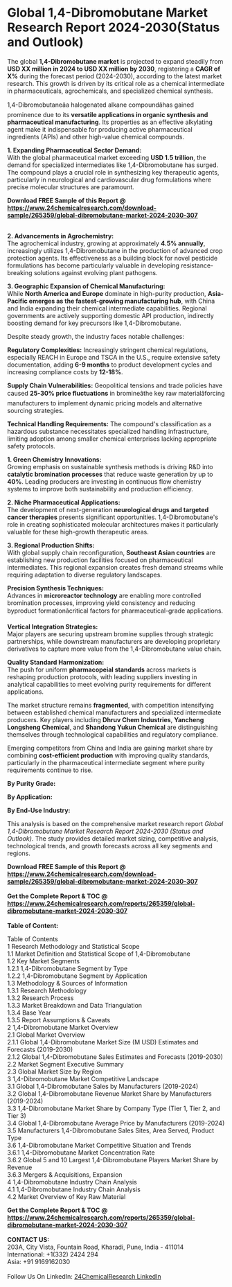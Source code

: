 <h1>Global 1,4-Dibromobutane Market Research Report 2024-2030(Status and Outlook)</h1><p>The global <strong>1,4-Dibromobutane market</strong> is projected to expand steadily from <strong>USD XX million in 2024 to USD XX million by 2030</strong>, registering a <strong>CAGR of X%</strong> during the forecast period (2024-2030), according to the latest market research. This growth is driven by its critical role as a chemical intermediate in pharmaceuticals, agrochemicals, and specialized chemical synthesis.</p><p>1,4-Dibromobutaneâa halogenated alkane compoundâhas gained prominence due to its <strong>versatile applications in organic synthesis and pharmaceutical manufacturing</strong>. Its properties as an effective alkylating agent make it indispensable for producing active pharmaceutical ingredients (APIs) and other high-value chemical compounds.</p><p><strong>1. Expanding Pharmaceutical Sector Demand:</strong><br>
With the global pharmaceutical market exceeding <strong>USD 1.5 trillion</strong>, the demand for specialized intermediates like 1,4-Dibromobutane has surged. The compound plays a crucial role in synthesizing key therapeutic agents, particularly in neurological and cardiovascular drug formulations where precise molecular structures are paramount.</p><div><b>Download FREE Sample of this Report @ 
            <a href="https://www.24chemicalresearch.com/download-sample/265359/global-dibromobutane-market-2024-2030-307">
            https://www.24chemicalresearch.com/download-sample/265359/global-dibromobutane-market-2024-2030-307</a></b></div><br><p><strong>2. Advancements in Agrochemistry:</strong><br>
The agrochemical industry, growing at approximately <strong>4.5% annually</strong>, increasingly utilizes 1,4-Dibromobutane in the production of advanced crop protection agents. Its effectiveness as a building block for novel pesticide formulations has become particularly valuable in developing resistance-breaking solutions against evolving plant pathogens.</p><p><strong>3. Geographic Expansion of Chemical Manufacturing:</strong><br>
While <strong>North America and Europe</strong> dominate in high-purity production, <strong>Asia-Pacific emerges as the fastest-growing manufacturing hub</strong>, with China and India expanding their chemical intermediate capabilities. Regional governments are actively supporting domestic API production, indirectly boosting demand for key precursors like 1,4-Dibromobutane.</p><p>Despite steady growth, the industry faces notable challenges:</p><p><strong>Regulatory Complexities:</strong> Increasingly stringent chemical regulations, especially REACH in Europe and TSCA in the U.S., require extensive safety documentation, adding <strong>6-9 months</strong> to product development cycles and increasing compliance costs by <strong>12-18%</strong>.</p><p><strong>Supply Chain Vulnerabilities:</strong> Geopolitical tensions and trade policies have caused <strong>25-30% price fluctuations</strong> in bromineâthe key raw materialâforcing manufacturers to implement dynamic pricing models and alternative sourcing strategies.</p><p><strong>Technical Handling Requirements:</strong> The compound's classification as a hazardous substance necessitates specialized handling infrastructure, limiting adoption among smaller chemical enterprises lacking appropriate safety protocols.</p><p><strong>1. Green Chemistry Innovations:</strong><br>
Growing emphasis on sustainable synthesis methods is driving R&amp;D into <strong>catalytic bromination processes</strong> that reduce waste generation by up to <strong>40%</strong>. Leading producers are investing in continuous flow chemistry systems to improve both sustainability and production efficiency.</p><p><strong>2. Niche Pharmaceutical Applications:</strong><br>
The development of next-generation <strong>neurological drugs and targeted cancer therapies</strong> presents significant opportunities. 1,4-Dibromobutane's role in creating sophisticated molecular architectures makes it particularly valuable for these high-growth therapeutic areas.</p><p><strong>3. Regional Production Shifts:</strong><br>
With global supply chain reconfiguration, <strong>Southeast Asian countries</strong> are establishing new production facilities focused on pharmaceutical intermediates. This regional expansion creates fresh demand streams while requiring adaptation to diverse regulatory landscapes.</p><p><strong>Precision Synthesis Techniques:</strong><br>
    Advances in <strong>microreactor technology</strong> are enabling more controlled bromination processes, improving yield consistency and reducing byproduct formationâcritical factors for pharmaceutical-grade applications.</p><p><strong>Vertical Integration Strategies:</strong><br>
    Major players are securing upstream bromine supplies through strategic partnerships, while downstream manufacturers are developing proprietary derivatives to capture more value from the 1,4-Dibromobutane value chain.</p><p><strong>Quality Standard Harmonization:</strong><br>
    The push for uniform <strong>pharmacopeial standards</strong> across markets is reshaping production protocols, with leading suppliers investing in analytical capabilities to meet evolving purity requirements for different applications.</p><p>The market structure remains <strong>fragmented</strong>, with competition intensifying between established chemical manufacturers and specialized intermediate producers. Key players including <strong>Dhruv Chem Industries</strong>, <strong>Yancheng Longsheng Chemical</strong>, and <strong>Shandong Yukun Chemical</strong> are distinguishing themselves through technological capabilities and regulatory compliance.</p><p>Emerging competitors from China and India are gaining market share by combining <strong>cost-efficient production</strong> with improving quality standards, particularly in the pharmaceutical intermediate segment where purity requirements continue to rise.</p><p><strong>By Purity Grade:</strong></p><p><strong>By Application:</strong></p><p><strong>By End-Use Industry:</strong></p><p>This analysis is based on the comprehensive market research report <em>Global 1,4-Dibromobutane Market Research Report 2024-2030 (Status and Outlook)</em>. The study provides detailed market sizing, competitive analysis, technological trends, and growth forecasts across all key segments and regions.</p><div><b>Download FREE Sample of this Report @ 
            <a href="https://www.24chemicalresearch.com/download-sample/265359/global-dibromobutane-market-2024-2030-307">
            https://www.24chemicalresearch.com/download-sample/265359/global-dibromobutane-market-2024-2030-307</a></b></div><br><div><b>Get the Complete Report & TOC @ 
            <a href="https://www.24chemicalresearch.com/reports/265359/global-dibromobutane-market-2024-2030-307">
            https://www.24chemicalresearch.com/reports/265359/global-dibromobutane-market-2024-2030-307</a></b></div><br>
            <b>Table of Content:</b><p>Table of Contents<br />
1 Research Methodology and Statistical Scope<br />
1.1 Market Definition and Statistical Scope of 1,4-Dibromobutane<br />
1.2 Key Market Segments<br />
1.2.1 1,4-Dibromobutane Segment by Type<br />
1.2.2 1,4-Dibromobutane Segment by Application<br />
1.3 Methodology & Sources of Information<br />
1.3.1 Research Methodology<br />
1.3.2 Research Process<br />
1.3.3 Market Breakdown and Data Triangulation<br />
1.3.4 Base Year<br />
1.3.5 Report Assumptions & Caveats<br />
2 1,4-Dibromobutane Market Overview<br />
2.1 Global Market Overview<br />
2.1.1 Global 1,4-Dibromobutane Market Size (M USD) Estimates and Forecasts (2019-2030)<br />
2.1.2 Global 1,4-Dibromobutane Sales Estimates and Forecasts (2019-2030)<br />
2.2 Market Segment Executive Summary<br />
2.3 Global Market Size by Region<br />
3 1,4-Dibromobutane Market Competitive Landscape<br />
3.1 Global 1,4-Dibromobutane Sales by Manufacturers (2019-2024)<br />
3.2 Global 1,4-Dibromobutane Revenue Market Share by Manufacturers (2019-2024)<br />
3.3 1,4-Dibromobutane Market Share by Company Type (Tier 1, Tier 2, and Tier 3)<br />
3.4 Global 1,4-Dibromobutane Average Price by Manufacturers (2019-2024)<br />
3.5 Manufacturers 1,4-Dibromobutane Sales Sites, Area Served, Product Type<br />
3.6 1,4-Dibromobutane Market Competitive Situation and Trends<br />
3.6.1 1,4-Dibromobutane Market Concentration Rate<br />
3.6.2 Global 5 and 10 Largest 1,4-Dibromobutane Players Market Share by Revenue<br />
3.6.3 Mergers & Acquisitions, Expansion<br />
4 1,4-Dibromobutane Industry Chain Analysis<br />
4.1 1,4-Dibromobutane Industry Chain Analysis<br />
4.2 Market Overview of Key Raw Material</p><div><b>Get the Complete Report & TOC @ 
            <a href="https://www.24chemicalresearch.com/reports/265359/global-dibromobutane-market-2024-2030-307">
            https://www.24chemicalresearch.com/reports/265359/global-dibromobutane-market-2024-2030-307</a></b></div><br><b>CONTACT US:</b><br>
            203A, City Vista, Fountain Road, Kharadi, Pune, India - 411014<br>
            International: +1(332) 2424 294<br>
            Asia: +91 9169162030 <br><br>
            Follow Us On LinkedIn: <a href="https://www.linkedin.com/company/24chemicalresearch/">24ChemicalResearch LinkedIn</a>